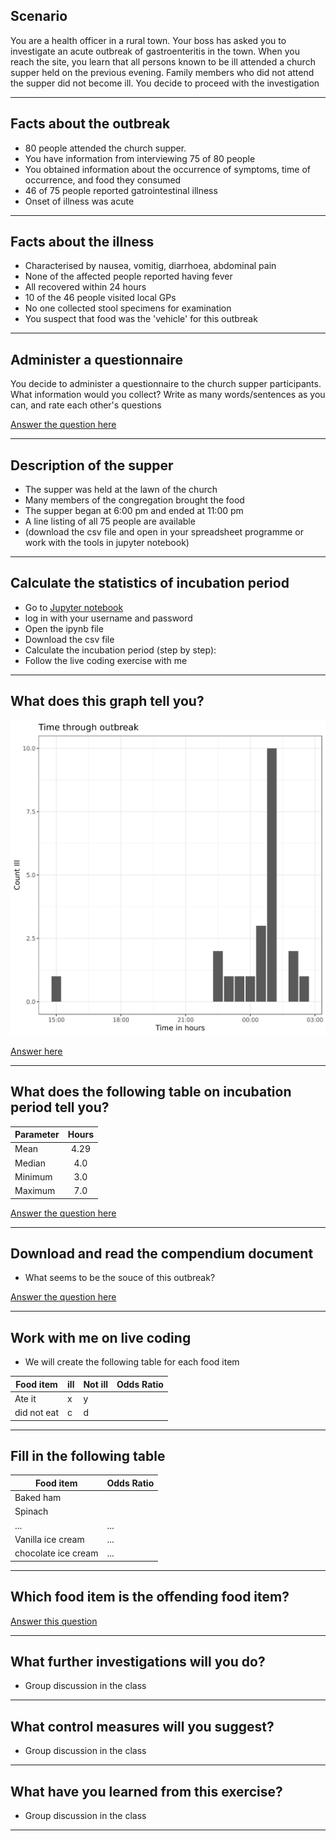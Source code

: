 
## Scenario

You are a health officer in a rural town. Your boss has asked you to investigate an acute outbreak of gastroenteritis in the town. When you reach the site, you learn that all persons known to be ill attended a church supper held on the previous evening. Family members who did not attend the supper did not become ill. You decide to proceed with the investigation

---

## Facts about the outbreak
- 80 people attended the church supper. 
- You have information from interviewing 75 of 80 people
- You obtained information about the occurrence of symptoms, time of occurrence, and food they consumed
- 46 of 75 people reported gatrointestinal illness
- Onset of illness was acute

---

## Facts about the illness

- Characterised by nausea, vomitig, diarrhoea, abdominal pain
- None of the affected people reported having fever
- All recovered within 24 hours
- 10 of the 46 people visited local GPs
- No one collected stool specimens for examination
- You suspect that food was the 'vehicle' for this outbreak

---

## Administer a questionnaire
You decide to administer a questionnaire to the church supper participants. What information would you collect? Write as many words/sentences as you can, and rate each other's questions

[Answer the question here](https://www.wooclap.com/OUTBREAK)

---

## Description of the supper
- The supper was held at the lawn of the church
- Many members of the congregation brought the food
- The supper began at 6:00 pm and ended at 11:00 pm
- A line listing of all 75 people are available 
- (download the csv file and open in your spreadsheet programme or work with the tools in jupyter notebook)

---

## Calculate the statistics of incubation period

- Go to [Jupyter notebook](https://notebooks.azure.com)
- log in with your username and password
- Open the ipynb file
- Download the csv file
- Calculate the incubation period (step by step): 
- Follow the live coding exercise with me

---

## What does this graph tell you?
![outbreak curve](outbreak1.png)

[Answer here](https://www.wooclap.com/OUTBREAK)

---

## What does the following table on incubation period tell you?

| Parameter | Hours |
|:----------|:-----:|
| Mean      | 4.29  |
| Median    | 4.0   |
| Minimum   | 3.0   |
| Maximum   | 7.0   |

[Answer the question here](https://www.wooclap.com/OUTBREAK)

---

## Download and read the compendium document
- What seems to be the souce of this outbreak?

[Answer the question here](https://www.wooclap.com/OUTBREAK)

---

## Work with me on live coding
- We will create the following table for each food item

| Food item  | ill | Not ill | Odds Ratio |
|------------|-----|---------|------------|
|  Ate it    |  x  | y       |            |
| did not eat| c   | d       |            |

---

## Fill in the following table

| Food item | Odds Ratio |
|-----------|-------------------|
| Baked ham |                   |
| Spinach   |                   |
| ...      |  ...               |
| Vanilla ice cream | ...                |
| chocolate ice cream | ...       |

---

## Which food item is the offending food item?

[Answer this question](https://www.wooclap.com/OUTBREAK)

---

## What further investigations will you do?

- Group discussion in the class

---

## What control measures will you suggest?

- Group discussion in the class

---

## What have you learned from this exercise?

- Group discussion in the class

---
